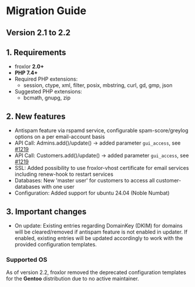 # Migration Guide

## Version 2.1 to 2.2

## 1. Requirements

* froxlor **2.0+**
* **PHP 7.4+**
* Required PHP extensions:
    * session, ctype, xml, filter, posix, mbstring, curl, gd, gmp, json
* Suggested PHP extensions:
    * bcmath, gnupg, zip

## 2. New features

- Antispam feature via rspamd service, configurable spam-score/greylog options on a per email-account basis
- API Call: Admins.add()/update() -> added parameter `gui_access`, see [#1219](https://github.com/froxlor/Froxlor/issues/1219)
- API Call: Customers.add()/update() -> added parameter `gui_access`, see [#1219](https://github.com/froxlor/Froxlor/issues/1219)
- SSL: Added possibility to use froxlor-vhost certificate for email services including renew-hook to restart services
- Databases: New 'master user' for customers to access all customer-databases with one user
- Configuration: Added support for ubuntu 24.04 (Noble Numbat)

## 3. Important changes

- On update: Existing entries regarding DomainKey (DKIM) for domains will be cleared/removed if antispam feature is not
  enabled in updater. If enabled, existing entries will be updated accordingly to work with the provided configuration
  templates.


### Supported OS

As of version 2.2, froxlor removed the deprecated configuration templates for the __Gentoo__ distribution due to no active maintainer.